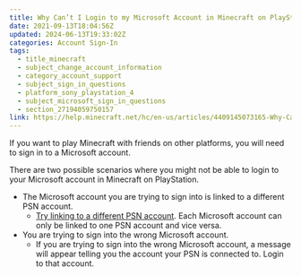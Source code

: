 ```yaml
---
title: Why Can’t I Login to my Microsoft Account in Minecraft on PlayStation?
date: 2021-09-13T18:04:56Z
updated: 2024-06-13T19:33:02Z
categories: Account Sign-In
tags:
  - title_minecraft
  - subject_change_account_information
  - category_account_support
  - subject_sign_in_questions
  - platform_sony_playstation_4
  - subject_microsoft_sign_in_questions
  - section_27194059750157
link: https://help.minecraft.net/hc/en-us/articles/4409145073165-Why-Can-t-I-Login-to-my-Microsoft-Account-in-Minecraft-on-PlayStation
---
```


If you want to play Minecraft with friends on other platforms, you will need to sign in to a Microsoft account.

There are two possible scenarios where you might not be able to login to your Microsoft account in Minecraft on PlayStation.

- The Microsoft account you are trying to sign into is linked to a different PSN account.
  - [Try linking to a different PSN account](./Minecraft-Bedrock-Edition-for-PlayStation-FAQ.md). Each Microsoft account can only be linked to one PSN account and vice versa.
- You are trying to sign into the wrong Microsoft account.
  - If you are trying to sign into the wrong Microsoft account, a message will appear telling you the account your PSN is connected to. Login to that account.
